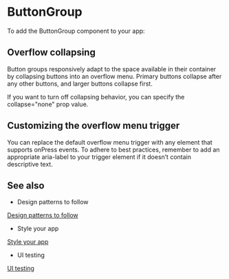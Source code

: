 # ButtonGroup

To add the ButtonGroup component to your app:

## Overflow collapsing

Button groups responsively adapt to the space available in their container by collapsing buttons into an overflow menu. Primary buttons collapse after any other buttons, and larger buttons collapse first.

If you want to turn off collapsing behavior, you can specify the collapse="none" prop value.

## Customizing the overflow menu trigger

You can replace the default overflow menu trigger with any element that supports onPress events. To adhere to best practices, remember to add an appropriate aria-label to your trigger element if it doesn’t contain descriptive text.

## See also

- Design patterns to follow

[Design patterns to follow](/stripe-apps/patterns)

- Style your app

[Style your app](/stripe-apps/style)

- UI testing

[UI testing](/stripe-apps/ui-testing)
